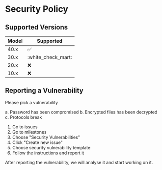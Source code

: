 # Security Policy

## Supported Versions

| Model   |      Supported     |
| ------- | ------------------ |
| 40.x    | :white_check_mark: |
| 30.x    | :white_check_mart: |
| 20.x    | :x:                |
| 10.x    | :x:                |

## Reporting a Vulnerability

Please pick a vulnerability

a. Password has been compromised
b. Encrypted files has been decrypted
c. Protocols break

1. Go to issues
2. Go to milestones
3. Choose "Security Vulnerabilities"
4. Click "Create new issue"
5. Choose security vulnerability template
6. Follow the instructions and report it

After reporting the vulnerability, we will analyse it and start working on it.
